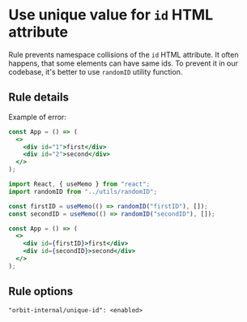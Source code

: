 # Use unique value for `id` HTML attribute

Rule prevents namespace collisions of the `id` HTML attribute. It often happens, that some elements can have same ids. To prevent it in our codebase, it's better to use `randomID` utility function.

## Rule details

Example of error:

```jsx
const App = () => (
  <>
    <div id="1">first</div>
    <div id="2">second</div>
  </>
);
```

```jsx
import React, { useMemo } from "react";
import randomID from "../utils/randomID";

const firstID = useMemo(() => randomID("firstID"), []);
const secondID = useMemo(() => randomID("secondID"), []);

const App = () => (
  <>
    <div id={firstID}>first</div>
    <div id={secondID}>second</div>
  </>
);
```

## Rule options

```
"orbit-internal/unique-id": <enabled>
```
